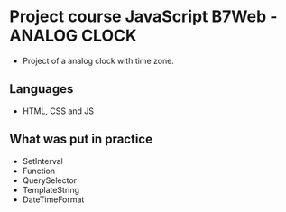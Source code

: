 # Project course JavaScript B7Web - ANALOG CLOCK
- Project of a analog clock with time zone.

## Languages
- HTML, CSS and JS

## What was put in practice
- SetInterval
- Function
- QuerySelector
- TemplateString
- DateTimeFormat